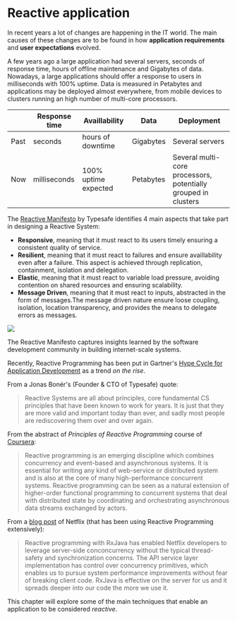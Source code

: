 # Reactive application

In recent years a lot of changes are happening in the IT world. The main causes of these changes are to be found in how **application requirements** and **user expectations** evolved.

A few years ago a large application had several servers, seconds of response time, hours of offline maintenance and Gigabytes of data. Nowadays, a large applications should offer a response to users in milliseconds with 100% uptime. Data is measured in Petabytes and applications may be deployed almost everywhere, from mobile devices to clusters running an high number of multi-core processors.

|  | Response time | Availlability | Data | Deployment |
| -- | -- | -- | -- | -- |
| Past | seconds | hours of downtime | Gigabytes | Several servers |
| Now | milliseconds | 100% uptime expected | Petabytes | Several multi-core processors, potentially grouped in clusters |

The [Reactive Manifesto](http://www.reactivemanifesto.org) by Typesafe identifies 4 main aspects that take part in designing a Reactive System:
* **Responsive**, meaning that it must react to its users timely ensuring a consistent quality of service.
* **Resilient**, meaning that it must react to failures and ensure availlability even after a failure. This aspect is achieved through replication, containment, isolation and delegation.
* **Elastic**, meaning that it must react to variable load pressure, avoiding contention on shared resources and ensuring scalability.
* **Message Driven**, meaning that it must react to inputs, abstracted in the form of messages.The message driven nature ensure loose coupling, isolation, location transparency, and provides the means to delegate errors as messages.

![](http://www.reactivemanifesto.org/images/reactive-traits.svg)

The Reactive Manifesto captures insights learned by the software development community in building internet-scale systems.

Recently, Reactive Programming has been put in Gartner's [Hype Cycle for Application Development](https://www.gartner.com/doc/2810920/hype-cycle-application-development-) as a trend *on the rise*.

From a Jonas Bonér's (Founder & CTO of Typesafe) quote:
>Reactive Systems are all about principles, core fundamental CS principles that have been known to work for years. It is just that they are more valid and important today than ever, and sadly most people are rediscovering them over and over again.

From the abstract of *Principles of Reactive Programming* course of [Coursera](https://www.coursera.org):
>Reactive programming is an emerging discipline which combines concurrency and event-based and asynchronous systems. It is essential for writing any kind of web-service or distributed system and is also at the core of many high-performance concurrent systems. Reactive programming can be seen as a natural extension of higher-order functional programming to concurrent systems that deal with distributed state by coordinating and orchestrating asynchronous data streams exchanged by actors.

From a [blog post](http://techblog.netflix.com/2013/02/rxjava-netflix-api.html) of Netflix (that has been using Reactive Programming extensively):
>Reactive programming with RxJava has enabled Netflix developers to leverage server-side conconcurrency without the typical thread-safety and synchronization concerns. The API service layer implementation has control over concurrency primitives, which enables us to pursue system performance improvements without fear of breaking client code. RxJava is effective on the server for us and it spreads deeper into our code the more we use it.

This chapter will explore some of the main techniques that enable an application to be considered *reactive*.
